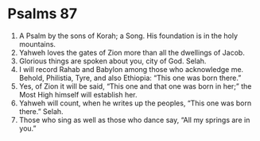 ﻿
# Psalms 87
1. A Psalm by the sons of Korah; a Song. His foundation is in the holy mountains. 
2. Yahweh loves the gates of Zion more than all the dwellings of Jacob. 
3. Glorious things are spoken about you, city of God. Selah. 
4. I will record Rahab and Babylon among those who acknowledge me. Behold, Philistia, Tyre, and also Ethiopia: “This one was born there.” 
5. Yes, of Zion it will be said, “This one and that one was born in her;” the Most High himself will establish her. 
6. Yahweh will count, when he writes up the peoples, “This one was born there.” Selah. 
7. Those who sing as well as those who dance say, “All my springs are in you.” 
